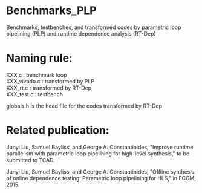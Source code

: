 # Benchmarks_PLP
Benchmarks, testbenches, and transformed codes by parametric loop pipelining (PLP) and runtime dependence analysis (RT-Dep)  

# Naming rule:  
XXX.c : benchmark loop  
XXX_vivado.c : transformed by PLP  
XXX_rt.c : transformed by RT-Dep  
XXX_test.c : testbench  

globals.h is the head file for the codes transformed by RT-Dep   

# Related publication:
Junyi Liu, Samuel Bayliss, and George A. Constantinides, "Improve runtime parallelism with parametric loop pipelining for high-level synthesis," to be submitted to TCAD.

Junyi Liu, Samuel Bayliss, and George A. Constantinides, "Offline synthesis of online dependence testing: Parametric loop pipelining for HLS," in FCCM, 2015.
